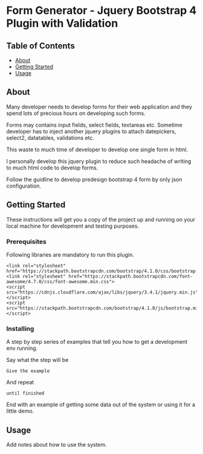 # Form Generator - Jquery Bootstrap 4 Plugin with Validation

## Table of Contents

- [About](#about)
- [Getting Started](#getting_started)
- [Usage](#usage)

## About <a name = "about"></a>

Many developer needs to develop forms for their web application and they spend lots of precious hours on developing such forms.

Forms may contains input fields, select fields, textareas etc. Sometime developer has to inject another jquery plugins to attach datepickers, select2, datatables, validations etc. 

This waste to much time of developer to develop one single form in html.

I personally develop this jquery plugin to reduce such headache of writing to much html code to develop forms.

Follow the guidline to develop predesign bootstrap 4 form by only json configuration.

## Getting Started <a name = "getting_started"></a>

These instructions will get you a copy of the project up and running on your local machine for development and testing purposes.

### Prerequisites

Following libraries are mandatory to run this plugin.

```
<link rel="stylesheet" href="https://stackpath.bootstrapcdn.com/bootstrap/4.1.0/css/bootstrap.min.css">
<link rel="stylesheet" href="https://stackpath.bootstrapcdn.com/font-awesome/4.7.0/css/font-awesome.min.css">
<script src="https://cdnjs.cloudflare.com/ajax/libs/jquery/3.4.1/jquery.min.js"></script>
<script src="https://stackpath.bootstrapcdn.com/bootstrap/4.1.0/js/bootstrap.min.js"></script>
```

### Installing

A step by step series of examples that tell you how to get a development env running.

Say what the step will be

```
Give the example
```

And repeat

```
until finished
```

End with an example of getting some data out of the system or using it for a little demo.

## Usage <a name = "usage"></a>

Add notes about how to use the system.
